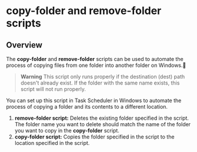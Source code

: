 # copy-folder and remove-folder scripts

## Overview

The **copy-folder** and **remove-folder** scripts can be used to automate the process of copying files from one folder into another folder on Windows.🤖

> **Warning**
> This script only runs properly if the destination (dest) path doesn't already exist. If the folder with the same name exists, this script will not run properly. 

You can set up this script in Task Scheduler in Windows to automate the process of copying a folder and its contents to a different location.

1. **remove-folder script:** Deletes the existing folder specified in the script. The folder name you want to delete should match the name of the folder you want to copy in the **copy-folder** script.
2. **copy-folder script:** Copies the folder specified in the script to the location specified in the script.

